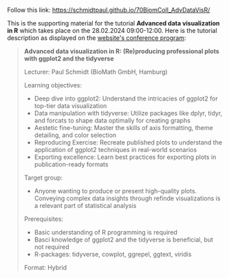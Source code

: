 Follow this link: https://schmidtpaul.github.io/70BiomColl_AdvDataVisR/

This is the supporting material for the tutorial **Advanced data visualization in R** which takes place on the 28.02.2024 09:00-12:00. Here is the tutorial description as displayed on the [website's conference program](https://www.biometrische-gesellschaft.de/en/events/biometric-colloquia/70th-biometrical-colloquium-2024-in-luebeck/conference-program.html):

> **Advanced data visualization in R: (Re)producing professional plots with ggplot2 and the tidyverse**
>
> Lecturer: Paul Schmidt (BioMath GmbH, Hamburg)
> 
> Learning objectives:
> 
> - Deep dive into ggplot2: Understand the intricacies of ggplot2 for top-tier data visualization
> - Data manipulation with tidyverse: Utilize packages like dplyr, tidyr, and forcats to shape data optimally for creating graphs
> - Aestetic fine-tuning: Master the skills of axis formatting, theme detailing, and color selection
> - Reproducing Exercise: Recreate published plots to understand the application of ggplot2 techniques in real-world scenarios
> - Exporting excellence: Learn best practices for exporting plots in publication-ready formats
> 
> Target group:
> 
> - Anyone wanting to produce or present high-quality plots. Conveying complex data insights through refinde visualizations is a relevant part of statistical analysis
> 
> Prerequisites:
> 
> - Basic understanding of R programming is required
> - Basci knowledge of ggplot2 and the tidyverse is beneficial, but not required
> - R-packages: tidyverse, cowplot, ggrepel, ggtext, viridis
> 
> Format: Hybrid
